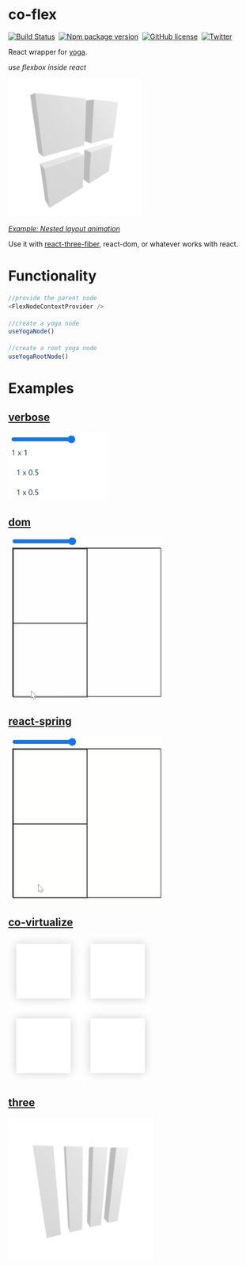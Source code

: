 # co-flex

[![Build Status](https://img.shields.io/github/workflow/status/cocoss-org/co-flex/Depolyment)](https://github.com/cocoss-org/co-flex/actions)&nbsp;
[![Npm package version](https://badgen.net/npm/v/co-flex)](https://npmjs.com/package/co-flex)&nbsp;
[![GitHub license](https://img.shields.io/github/license/cocoss-org/co-flex.svg)](https://github.com/cocoss-org/co-flex/blob/master/LICENSE)&nbsp;
[![Twitter](https://badgen.net/badge/icon/twitter?icon=twitter&label)](https://twitter.com/BelaBohlender)

React wrapper for [yoga](https://github.com/facebook/yoga).

_use flexbox inside react_

![nested](images/nested.gif)

[_Example: Nested layout animation_](https://cocoss-org.github.io/co-flex/three-spring-virtualized)

Use it with [react-three-fiber](https://github.com/pmndrs/react-three-fiber), react-dom, or whatever works with react.

# Functionality

```typescript
//provide the parent node
<FlexNodeContextProvider />

//create a yoga node
useYogaNode()

//create a root yoga node
useYogaRootNode()
```

# Examples

## [verbose](https://cocoss-org.github.io/co-flex/verbose)

![verbose](images/verbose.gif)

## [dom](https://cocoss-org.github.io/co-flex/dom)

![dom](images/dom.gif)

## [react-spring](https://cocoss-org.github.io/co-flex/dom-spring)

![spring](images/spring.gif)

## [co-virtualize](https://cocoss-org.github.io/co-flex/dom-spring-virtualized)

![virtualized](images/virtualized.gif)

## [three](https://cocoss-org.github.io/co-flex/three-spring-virtualized)

![three](images/three.gif)
